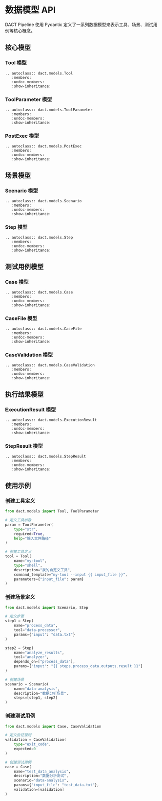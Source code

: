 # 数据模型 API

DACT Pipeline 使用 Pydantic 定义了一系列数据模型来表示工具、场景、测试用例等核心概念。

## 核心模型

### Tool 模型

```{eval-rst}
.. autoclass:: dact.models.Tool
   :members:
   :undoc-members:
   :show-inheritance:
```

### ToolParameter 模型

```{eval-rst}
.. autoclass:: dact.models.ToolParameter
   :members:
   :undoc-members:
   :show-inheritance:
```

### PostExec 模型

```{eval-rst}
.. autoclass:: dact.models.PostExec
   :members:
   :undoc-members:
   :show-inheritance:
```

## 场景模型

### Scenario 模型

```{eval-rst}
.. autoclass:: dact.models.Scenario
   :members:
   :undoc-members:
   :show-inheritance:
```

### Step 模型

```{eval-rst}
.. autoclass:: dact.models.Step
   :members:
   :undoc-members:
   :show-inheritance:
```

## 测试用例模型

### Case 模型

```{eval-rst}
.. autoclass:: dact.models.Case
   :members:
   :undoc-members:
   :show-inheritance:
```

### CaseFile 模型

```{eval-rst}
.. autoclass:: dact.models.CaseFile
   :members:
   :undoc-members:
   :show-inheritance:
```

### CaseValidation 模型

```{eval-rst}
.. autoclass:: dact.models.CaseValidation
   :members:
   :undoc-members:
   :show-inheritance:
```

## 执行结果模型

### ExecutionResult 模型

```{eval-rst}
.. autoclass:: dact.models.ExecutionResult
   :members:
   :undoc-members:
   :show-inheritance:
```

### StepResult 模型

```{eval-rst}
.. autoclass:: dact.models.StepResult
   :members:
   :undoc-members:
   :show-inheritance:
```

## 使用示例

### 创建工具定义

```python
from dact.models import Tool, ToolParameter

# 定义工具参数
param = ToolParameter(
    type="str",
    required=True,
    help="输入文件路径"
)

# 创建工具定义
tool = Tool(
    name="my-tool",
    type="shell",
    description="我的自定义工具",
    command_template="my-tool --input {{ input_file }}",
    parameters={"input_file": param}
)
```

### 创建场景定义

```python
from dact.models import Scenario, Step

# 定义步骤
step1 = Step(
    name="process_data",
    tool="data-processor",
    params={"input": "data.txt"}
)

step2 = Step(
    name="analyze_results",
    tool="analyzer",
    depends_on=["process_data"],
    params={"input": "{{ steps.process_data.outputs.result }}"}
)

# 创建场景
scenario = Scenario(
    name="data-analysis",
    description="数据分析场景",
    steps=[step1, step2]
)
```

### 创建测试用例

```python
from dact.models import Case, CaseValidation

# 定义验证规则
validation = CaseValidation(
    type="exit_code",
    expected=0
)

# 创建测试用例
case = Case(
    name="test_data_analysis",
    description="数据分析测试",
    scenario="data-analysis",
    params={"input_file": "test_data.txt"},
    validation=[validation]
)
```